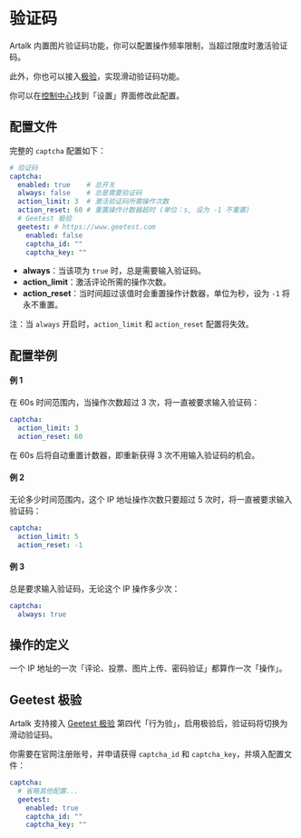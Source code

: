# 验证码

Artalk 内置图片验证码功能，你可以配置操作频率限制，当超过限度时激活验证码。

此外，你也可以接入[极验](https://www.geetest.com/)，实现滑动验证码功能。

你可以在[控制中心](/guide/frontend/sidebar.md#控制中心)找到「设置」界面修改此配置。

## 配置文件

完整的 `captcha` 配置如下：

```yaml
# 验证码
captcha:
  enabled: true    # 总开关
  always: false    # 总是需要验证码
  action_limit: 3  # 激活验证码所需操作次数
  action_reset: 60 # 重置操作计数器超时 (单位：s, 设为 -1 不重置)
  # Geetest 极验
  geetest: # https://www.geetest.com
    enabled: false
    captcha_id: ""
    captcha_key: ""
```

- **always**：当该项为 `true` 时，总是需要输入验证码。
- **action_limit**：激活评论所需的操作次数。
- **action_reset**：当时间超过该值时会重置操作计数器，单位为秒，设为 `-1` 将永不重置。

注：当 `always` 开启时，`action_limit` 和 `action_reset` 配置将失效。

## 配置举例

#### 例 1

在 60s 时间范围内，当操作次数超过 3 次，将一直被要求输入验证码：

```yaml
captcha:
  action_limit: 3
  action_reset: 60
```

在 60s 后将自动重置计数器，即重新获得 3 次不用输入验证码的机会。

#### 例 2

无论多少时间范围内，这个 IP 地址操作次数只要超过 5 次时，将一直被要求输入验证码：

```yaml
captcha:
  action_limit: 5
  action_reset: -1
```

#### 例 3

总是要求输入验证码，无论这个 IP 操作多少次：

```yaml
captcha:
  always: true
```

## 操作的定义

一个 IP 地址的一次「评论、投票、图片上传、密码验证」都算作一次「操作」。

## Geetest 极验

Artalk 支持接入 [Geetest 极验](https://www.geetest.com/adaptive-captcha) 第四代「行为验」，启用极验后，验证码将切换为滑动验证码。

你需要在官网注册账号，并申请获得 `captcha_id` 和 `captcha_key`，并填入配置文件：

```yaml
captcha:
  # 省略其他配置...
  geetest:
    enabled: true
    captcha_id: ""
    captcha_key: ""
```

